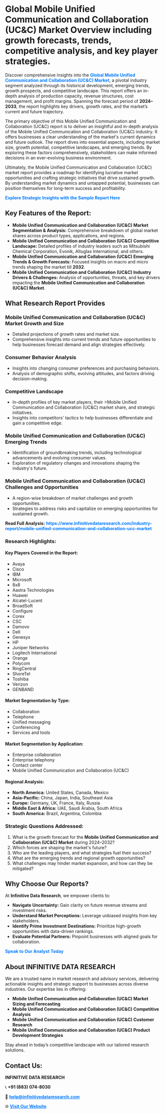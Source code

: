<h1>Global Mobile Unified Communication and Collaboration (UC&C) Market Overview including growth forecasts, trends, competitive analysis, and key player strategies.</h1>
<p>
Discover comprehensive insights into the 
<a href="https://www.infinitivedataresearch.com/industry-report/mobile-unified-communication-and-collaboration-ucc-market" rel="dofollow" style="color: #007BFF; text-decoration: none;"><strong>Global Mobile Unified Communication and Collaboration (UC&C) Market</strong></a>, a pivotal industry segment analyzed through its historical development, emerging trends, growth prospects, and competitive landscape. This report offers an in-depth analysis of production capacity, revenue structures, cost management, and profit margins. Spanning the forecast period of <strong>2024–2033</strong>, the report highlights key drivers, growth rates, and the market’s current and future trajectory.
</p>
<p>
The primary objective of this Mobile Unified Communication and Collaboration (UC&C) report is to deliver an insightful and in-depth analysis of the Mobile Unified Communication and Collaboration (UC&C) industry. It offers businesses a clear understanding of the market's current dynamics and future outlook. The report dives into essential aspects, including market size, growth potential, competitive landscapes, and emerging trends. By exploring these factors comprehensively, stakeholders can make informed decisions in an ever-evolving business environment.
</p>
<p>
Ultimately, the Mobile Unified Communication and Collaboration (UC&C) market report provides a roadmap for identifying lucrative market opportunities and crafting strategic initiatives that drive sustained growth. By understanding market dynamics and untapped potential, businesses can position themselves for long-term success and profitability.
</p>
<p>
<a href="https://www.infinitivedataresearch.com/request-sample/reportId=102786" style="color: #007BFF; text-decoration: none;"><strong>Explore Strategic Insights with the Sample Report Here</strong></a>
</p>

<h2>Key Features of the Report:</h2>
<ul>
<li><strong>Mobile Unified Communication and Collaboration (UC&C) Market Segmentation & Analysis:</strong> Comprehensive breakdown of global market shares across product types, applications, and regions.</li>
<li><strong>Mobile Unified Communication and Collaboration (UC&C) Competitive Landscape:</strong> Detailed profiles of industry leaders such as Mitsubishi Chemical Corporation, Evonik, Altuglas International, and others.</li>
<li><strong>Mobile Unified Communication and Collaboration (UC&C) Emerging Trends & Growth Forecasts:</strong> Focused insights on macro and micro trends shaping the market till <strong>2032</strong>.</li>
<li><strong>Mobile Unified Communication and Collaboration (UC&C) Industry Drivers & Challenges:</strong> Analysis of opportunities, threats, and key drivers impacting the <strong>Mobile Unified Communication and Collaboration (UC&C) Market</strong>.</li>
</ul>

<h2>What Research Report Provides</h2>
<h3>Mobile Unified Communication and Collaboration (UC&C) Market Growth and Size</h3>
<ul>
<li>Detailed projections of growth rates and market size.</li>
<li>Comprehensive insights into current trends and future opportunities to help businesses forecast demand and align strategies effectively.</li>
</ul>

<h3>Consumer Behavior Analysis</h3>
<ul>
<li>Insights into changing consumer preferences and purchasing behaviors.</li>
<li>Analysis of demographic shifts, evolving attitudes, and factors driving decision-making.</li>
</ul>

<h3>Competitive Landscape</h3>
<ul>
<li>In-depth profiles of key market players, their >Mobile Unified Communication and Collaboration (UC&C) market share, and strategic initiatives.</li>
<li>Insights into competitors' tactics to help businesses differentiate and gain a competitive edge.</li>
</ul>

<h3>Mobile Unified Communication and Collaboration (UC&C) Emerging Trends</h3>
<ul>
<li>Identification of groundbreaking trends, including technological advancements and evolving consumer values.</li>
<li>Exploration of regulatory changes and innovations shaping the industry's future.</li>
</ul>

<h3>Mobile Unified Communication and Collaboration (UC&C) Challenges and Opportunities</h3>
<ul>
<li>A region-wise breakdown of market challenges and growth opportunities.</li>
<li>Strategies to address risks and capitalize on emerging opportunities for sustained growth.</li>
</ul>
<p><strong>Read Full Analysis:</strong> <a href="https://www.infinitivedataresearch.com/industry-report/mobile-unified-communication-and-collaboration-ucc-market" rel="dofollow" style="color: #007BFF; text-decoration: none;"><strong>https://www.infinitivedataresearch.com/industry-report/mobile-unified-communication-and-collaboration-ucc-market</strong></a></p>
<h3>Research Highlights:</h3>
<h4>Key Players Covered in the Report:</h4>
<ul><li>Avaya</li><li>Cisco</li><li>IBM</li><li>Microsoft</li><li>8x8</li><li>Aastra Technologies</li><li>Huawei</li><li>Alcatel-Lucent</li><li>BroadSoft</li><li>Configure</li><li>Corex</li><li>CSC</li><li>Damovo</li><li>Dell</li><li>Genesys</li><li>HP</li><li>Juniper Networks</li><li>Logitech International</li><li>Orange</li><li>Polycom</li><li>RingCentral</li><li>ShoreTel</li><li>Toshiba</li><li>Verizon</li><li>GENBAND</li></ul>
<h4>Market Segmentation by Type:</h4>
<ul><li>Collaboration</li><li>Telephone</li><li>Unified messaging</li><li>Conferencing</li><li>Services and tools</li></ul>
<h4>Market Segmentation by Application:</h4>
<ul><li>Enterprise collaboration</li><li>Enterprise telephony</li><li>Contact center</li><li>Mobile Unified Communication and Collaboration (UC&amp;C)</li></ul>

<h4>Regional Analysis:</h4>
<ul>
<li><strong>North America:</strong> United States, Canada, Mexico</li>
<li><strong>Asia-Pacific:</strong> China, Japan, India, Southeast Asia</li>
<li><strong>Europe:</strong> Germany, UK, France, Italy, Russia</li>
<li><strong>Middle East & Africa:</strong> UAE, Saudi Arabia, South Africa</li>
<li><strong>South America:</strong> Brazil, Argentina, Colombia</li>
</ul>

<h3>Strategic Questions Addressed:</h3>
<ol>
<li>What is the growth forecast for the <strong>Mobile Unified Communication and Collaboration (UC&C) Market</strong> during 2024–2032?</li>
<li>Which forces are shaping the market's future?</li>
<li>Who are the leading players, and what strategies fuel their success?</li>
<li>What are the emerging trends and regional growth opportunities?</li>
<li>What challenges may hinder market expansion, and how can they be mitigated?</li>
</ol>

<h2>Why Choose Our Reports?</h2>
<p>At <strong>Infinitive Data Research</strong>, we empower clients to:</p>
<ul>
<li><strong>Navigate Uncertainty:</strong> Gain clarity on future revenue streams and investment risks.</li>
<li><strong>Understand Market Perceptions:</strong> Leverage unbiased insights from key stakeholders.</li>
<li><strong>Identify Prime Investment Destinations:</strong> Prioritize high-growth opportunities with data-driven rankings.</li>
<li><strong>Evaluate Potential Partners:</strong> Pinpoint businesses with aligned goals for collaboration.</li>
</ul>
<p><a href="https://www.infinitivedataresearch.com/industry-report/mobile-unified-communication-and-collaboration-ucc-market" rel="dofollow" style="color: #007BFF; text-decoration: none;"><strong>Speak to Our Analyst Today</strong></a></p>

<h2>About INFINITIVE DATA RESEARCH</h2>
<p>We are a trusted name in market research and advisory services, delivering actionable insights and strategic support to businesses across diverse industries. Our expertise lies in offering:</p>
<ul>
<li><strong>Mobile Unified Communication and Collaboration (UC&C) Market Sizing and Forecasting</strong></li>
<li><strong>Mobile Unified Communication and Collaboration (UC&C) Competitive Analysis</strong></li>
<li><strong>Mobile Unified Communication and Collaboration (UC&C) Customer Research</strong></li>
<li><strong>Mobile Unified Communication and Collaboration (UC&C) Product Development Strategies</strong></li>
</ul>
<p>Stay ahead in today’s competitive landscape with our tailored research solutions.</p>

<h2>Contact Us:</h2>
<p><strong>INFINITIVE DATA RESEARCH</strong></p>
<p>📞 <strong>+91 (883) 074-8030</strong></p>
<p>📧 <strong><a href="mailto:help@infinitivedataresearch.com" style="color: #007BFF;">help@infinitivedataresearch.com</a></strong></p>
<p>🌐 <strong><a href="https://www.infinitivedataresearch.com" rel="dofollow" style="color: #007BFF;">Visit Our Website</a></strong></p>